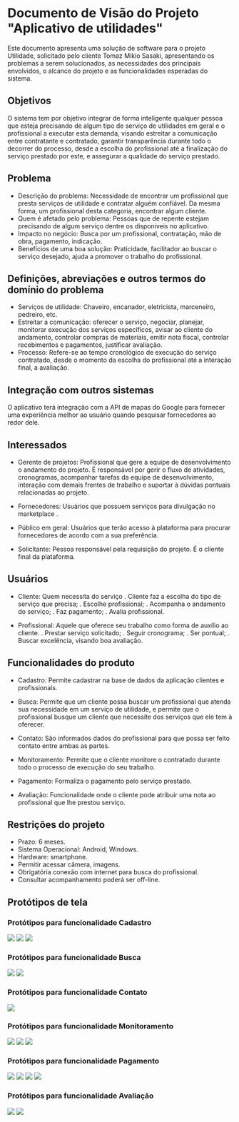 # Documento de Visão do Projeto "Aplicativo de utilidades"

Este documento apresenta uma solução de software para o projeto Utilidade, solicitado pelo cliente Tomaz Mikio Sasaki, apresentando os problemas a serem solucionados, as necessidades dos principais envolvidos, o alcance do projeto e as funcionalidades esperadas do sistema.

## Objetivos

O sistema tem por objetivo integrar de forma inteligente qualquer pessoa que esteja precisando de algum tipo de serviço de utilidades em geral e o profissional a executar esta demanda, visando estreitar a comunicação entre contratante e contratado, garantir transparência durante todo o decorrer do processo, desde a escolha do profissional até a finalização do serviço prestado por este, e assegurar a qualidade do serviço prestado.

## Problema

* Descrição do problema: Necessidade de encontrar um profissional que presta serviços de utilidade e contratar alguém confiável. Da mesma forma, um profissional desta categoria, encontrar algum cliente.
* Quem é afetado pelo problema: Pessoas que de repente estejam precisando de algum serviço dentre os disponiveis no aplicativo.
* Impacto no negócio: Busca por um profissional, contratação, mão de obra, pagamento, indicação.
* Benefícios de uma boa solução: Praticidade, facilitador ao buscar o serviço desejado, ajuda a promover o trabalho do profissional.

## Definições, abreviações e outros termos do domínio do problema

* Serviços de utilidade: Chaveiro, encanador, eletricista, marceneiro, pedreiro, etc.
* Estreitar a comunicação: oferecer o serviço, negociar, planejar, monitorar execução dos serviços específicos, avisar ao cliente do andamento, controlar compras de materiais, emitir nota fiscal, controlar recebimentos e pagamentos, justificar avaliação. 
* Processo: Refere-se ao tempo cronológico de execução do serviço contratado, desde o momento da escolha do profissional até a interação final, a avaliação. 

## Integração com outros sistemas

O aplicativo terá integração com a API de mapas do Google para fornecer uma experiência melhor ao usuário quando pesquisar fornecedores ao redor dele. 
 
## Interessados

* Gerente de projetos: Profissional que gere a equipe de desenvolvimento o andamento do projeto.
É responsável por gerir o fluxo de atividades, cronogramas, acompanhar tarefas da equipe de desenvolvimento, interação com demais frentes de trabalho  e suportar à dúvidas pontuais relacionadas ao projeto. 

* Fornecedores: Usuários que possuem serviços para divulgação no marketplace .  

* Público em geral: Usuários que terão acesso à plataforma para procurar fornecedores de acordo com a sua preferência. 

* Solicitante: Pessoa responsável pela requisição do projeto. É o cliente final da plataforma.

## Usuários

* Cliente: Quem necessita do serviço
. Cliente faz a escolha do tipo de serviço que precisa;
. Escolhe profissional;
. Acompanha  o andamento do serviço;
. Faz pagamento;
. Avalia profissional.

* Profissional: Aquele que oferece seu trabalho como forma de auxílio ao cliente. 
. Prestar serviço solicitado;
. Seguir cronograma;
. Ser pontual;
. Buscar excelência, visando boa avaliação. 

## Funcionalidades do produto

* Cadastro: Permite cadastrar na base de dados da aplicação clientes e profissionais.

* Busca: Permite que um cliente possa buscar um profissional que atenda sua necessidade em um serviço de utilidade, e permite que o profissional busque um cliente que necessite dos serviços que ele tem à oferecer.

* Contato: São informados dados do profissional para que possa ser feito contato entre ambas as partes.

* Monitoramento: Permite que o cliente monitore o contratado durante todo o processo de execução do seu trabalho.

* Pagamento: Formaliza o pagamento pelo serviço prestado.

* Avaliação: Funcionalidade onde o cliente pode atribuir uma nota ao profissional que lhe prestou serviço.

## Restrições do projeto

* Prazo: 6 meses.
* Sistema Operacional: Android, Windows.
* Hardware: smartphone.
* Permitir acessar câmera, imagens.
* Obrigatória conexão com internet para busca do profissional.
* Consultar acompanhamento poderá ser off-line.

## Protótipos de tela

### Protótipos para funcionalidade Cadastro

![](Tela02Cadastro.png)
![](Tela03Perfis.png)
![](Tela04Menu.png)

### Protótipos para funcionalidade Busca

![](Tela05Cliente.png)
![](Tela06BuscarProfissional.png)

### Protótipos para funcionalidade Contato

![](Tela07ContatoProfissional.png)

### Protótipos para funcionalidade Monitoramento

![](Tela08Acompanhamento.png)
![](Tela11Fornecedor.png)
![](Tela12RegistroDeAtividades.png)

### Protótipos para funcionalidade Pagamento

![](Tela09Pagamento.png)
![](Tela10Confirmação.png)
![](Tela13ConfirmarComprovante.png)
![](Tela14ServiçoFinalizado.png)

### Protótipos para funcionalidade Avaliação

![](Tela10Confirmação.png)
![](Tela14ServiçoFinalizado.png)
